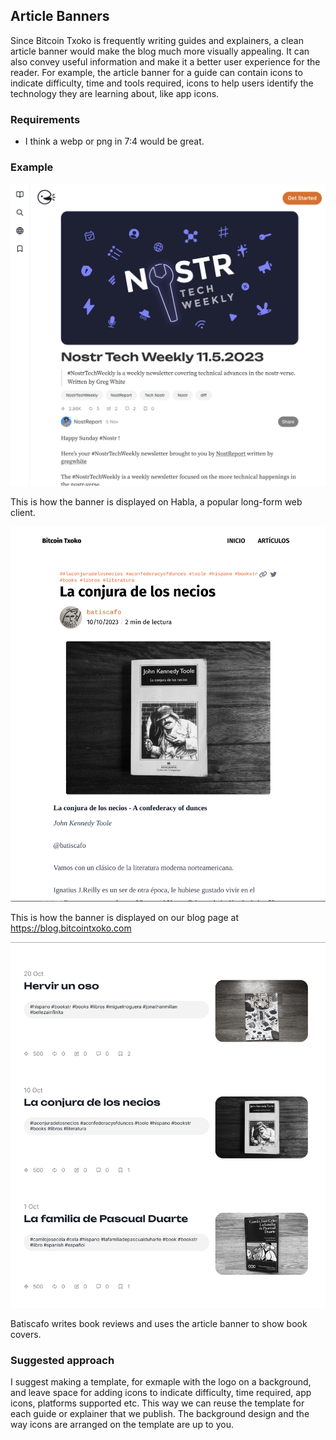 ## Article Banners
Since Bitcoin Txoko is frequently writing guides and explainers, a clean article banner would make the blog much more visually appealing. It can also convey useful information and make it a better user experience for the reader. For example, the article banner for a guide can contain icons to indicate difficulty, time and tools required, icons to help users identify the technology they are learning about, like app icons. 

### Requirements
- I think a webp or png in 7:4 would be great. 

### Example
![](./images/habla-example.jpeg)

This is how the banner is displayed on Habla, a popular long-form web client.

![](./images/abanner-example.jpeg)  

This is how the banner is displayed on our blog page at https://blog.bitcointxoko.com

![](./images/abanner-blog-example.jpeg)  

Batiscafo writes book reviews and uses the article banner to show book covers. 

### Suggested approach
I suggest making a template, for exmaple with the logo on a background, and leave space for adding icons to indicate difficulty, time required, app icons, platforms supported etc. This way we can reuse the template for each guide or explainer that we publish. The background design and the way icons are arranged on the template are up to you. 
